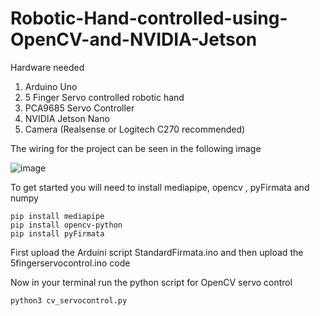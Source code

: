 # Robotic-Hand-controlled-using-OpenCV-and-NVIDIA-Jetson

Hardware needed
1. Arduino Uno
2. 5 Finger Servo controlled robotic hand
3. PCA9685 Servo Controller
4. NVIDIA Jetson Nano
5. Camera (Realsense or Logitech C270 recommended)

The wiring for the project can be seen in the following image

![image](https://github.com/MorphRobotics/Robotic-Hand-controlled-using-OpenCV-and-NVIDIA-Jetson/assets/104451879/9f620495-f903-4411-a6ff-3ad4b2c7b620)

   

To get started you will need to install mediapipe, opencv , pyFirmata and numpy

```
pip install mediapipe
pip install opencv-python
pip install pyFirmata
```
First upload the Arduini script StandardFirmata.ino and then upload the 5fingerservocontrol.ino code

Now in your terminal run the python script for OpenCV servo control

```
python3 cv_servocontrol.py
```
